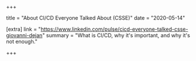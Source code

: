 +++

title = "About CI/CD Everyone Talked About (CSSE)"
date = "2020-05-14"

[extra]
link = "https://www.linkedin.com/pulse/cicd-everyone-talked-csse-giovanni-dejan"
summary = "What is CI/CD, why it's important, and why it's not enough."

+++
